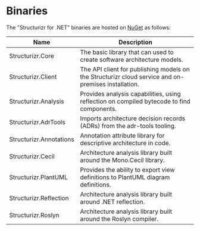 # Binaries

The "Structurizr for .NET" binaries are hosted on [NuGet](https://www.nuget.org/profiles/structurizr) as follows:

Name                    | Description
---------------------   | ---------------------------------------------------------------------------------------------------------------------------
Structurizr.Core        | The basic library that can used to create software architecture models.
Structurizr.Client		| The API client for publishing models on the Structurizr cloud service and on-premises installation.
Structurizr.Analysis	| Provides analysis capabilities, using reflection on compiled bytecode to find components.
Structurizr.AdrTools	| Imports architecture decision records (ADRs) from the adr-tools tooling.
Structurizr.Annotations | Annotation attribute library for descriptive architecture in code.
Structurizr.Cecil       | Architecture analysis library built around the Mono.Cecil library.
Structurizr.PlantUML	| Provides the ability to export view definitions to PlantUML diagram definitions.
Structurizr.Reflection  | Architecture analysis library built around .NET reflection.
Structurizr.Roslyn      | Architecture analysis library built around the Roslyn compiler.
